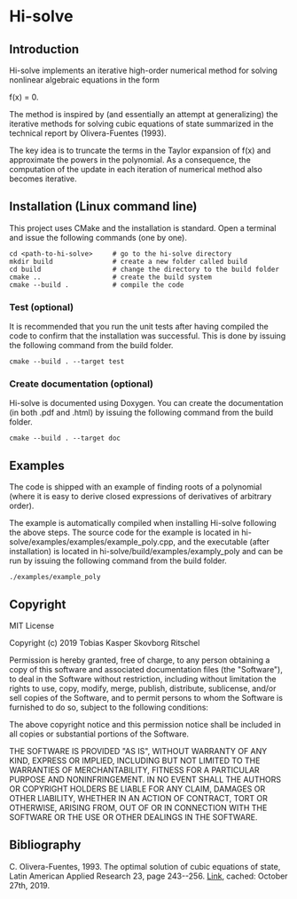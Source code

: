 # Hi-solve
## Introduction
Hi-solve implements an iterative high-order numerical method for solving nonlinear algebraic equations in the form

  f(x) = 0.
  
The method is inspired by (and essentially an attempt at generalizing) the iterative methods for solving cubic equations of state summarized in the technical report by Olivera-Fuentes (1993).

The key idea is to truncate the terms in the Taylor expansion of f(x) and approximate the powers in the polynomial. As a consequence, the computation of the update in each iteration of numerical method also becomes iterative.

## Installation (Linux command line)
This project uses CMake and the installation is standard. Open a terminal and issue the following commands (one by one).

```
cd <path-to-hi-solve>     # go to the hi-solve directory
mkdir build               # create a new folder called build
cd build                  # change the directory to the build folder
cmake ..                  # create the build system
cmake --build .           # compile the code
```

### Test (optional)
It is recommended that you run the unit tests after having compiled the code to confirm that the installation was successful. This is done by issuing the following command from the build folder.

```
cmake --build . --target test
```

### Create documentation (optional)
Hi-solve is documented using Doxygen. You can create the documentation (in both .pdf and .html) by issuing the following command from the build folder.

```
cmake --build . --target doc
```

## Examples
The code is shipped with an example of finding roots of a polynomial (where it is easy to derive closed expressions of derivatives of arbitrary order).

The example is automatically compiled when installing Hi-solve following the above steps. The source code for the example is located in hi-solve/examples/examples/example_poly.cpp, and the executable (after installation) is located in hi-solve/build/examples/examply_poly and can be run by issuing the following command from the build folder.

```
./examples/example_poly
```

## Copyright
MIT License

Copyright (c) 2019 Tobias Kasper Skovborg Ritschel

Permission is hereby granted, free of charge, to any person obtaining a copy
of this software and associated documentation files (the "Software"), to deal
in the Software without restriction, including without limitation the rights
to use, copy, modify, merge, publish, distribute, sublicense, and/or sell
copies of the Software, and to permit persons to whom the Software is
furnished to do so, subject to the following conditions:

The above copyright notice and this permission notice shall be included in all
copies or substantial portions of the Software.

THE SOFTWARE IS PROVIDED "AS IS", WITHOUT WARRANTY OF ANY KIND, EXPRESS OR
IMPLIED, INCLUDING BUT NOT LIMITED TO THE WARRANTIES OF MERCHANTABILITY,
FITNESS FOR A PARTICULAR PURPOSE AND NONINFRINGEMENT. IN NO EVENT SHALL THE
AUTHORS OR COPYRIGHT HOLDERS BE LIABLE FOR ANY CLAIM, DAMAGES OR OTHER
LIABILITY, WHETHER IN AN ACTION OF CONTRACT, TORT OR OTHERWISE, ARISING FROM,
OUT OF OR IN CONNECTION WITH THE SOFTWARE OR THE USE OR OTHER DEALINGS IN THE
SOFTWARE.

## Bibliography
C. Olivera-Fuentes, 1993. The optimal solution of cubic equations of state, Latin American Applied Research 23, page 243--256. [Link](https://www.researchgate.net/publication/233529753_THE_OPTIMAL_SOLUTION_OF_CUBIC_EQUATIONS_OF_STATE), cached: October 27th, 2019.
